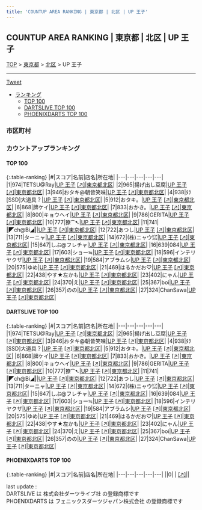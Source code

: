 ```yaml
---
title: 'COUNTUP AREA RANKING | 東京都 | 北区 | UP 王子'
---
```

## COUNTUP AREA RANKING | 東京都 | 北区 | UP 王子

[TOP](/darts/rank/) > [東京都](/darts/rank/東京都/) > [北区](/darts/rank/東京都/北区/) > UP 王子

___

<a href="https://twitter.com/share?ref_src=twsrc%5Etfw" data-text="COUNTUP AREA RANKING | 東京都北区UP 王子" class="twitter-share-button" data-hashtags="DARTSLIVE,PHOENIXDARTS,darts,ダーツ" data-show-count="false">Tweet</a>

* [ランキング](#カウントアップランキング)
    * [TOP 100](#top-100)
    * [DARTSLIVE TOP 100](#dartslive-top-100)
    * [PHOENIXDARTS TOP 100](#phoenixdarts-top-100)

### 市区町村

<ul>

</ul>

### カウントアップランキング

#### TOP 100



{:.table-ranking}
|#|スコア|名前|店名|所在地|
|---|---|---|---|---|
|1|974|<span class="rank-name-dl">TETSU@Ray</span>|<a href="/darts/rank/shops/45430231db404562fec1ae84bb28bd87.html">UP 王子</a> <a href="https://search.dartslive.com/jp/shop/45430231db404562fec1ae84bb28bd87">[↗]</a>|<a href="/darts/rank/東京都/北区">東京都北区</a>|
|2|965|<span class="rank-name-dl">揚げ出し豆腐</span>|<a href="/darts/rank/shops/45430231db404562fec1ae84bb28bd87.html">UP 王子</a> <a href="https://search.dartslive.com/jp/shop/45430231db404562fec1ae84bb28bd87">[↗]</a>|<a href="/darts/rank/東京都/北区">東京都北区</a>|
|3|946|<span class="rank-name-dl">おタキ@朝皆笑味</span>|<a href="/darts/rank/shops/45430231db404562fec1ae84bb28bd87.html">UP 王子</a> <a href="https://search.dartslive.com/jp/shop/45430231db404562fec1ae84bb28bd87">[↗]</a>|<a href="/darts/rank/東京都/北区">東京都北区</a>|
|4|938|<span class="rank-name-dl">ﾀｸ[SSD]大道具？</span>|<a href="/darts/rank/shops/45430231db404562fec1ae84bb28bd87.html">UP 王子</a> <a href="https://search.dartslive.com/jp/shop/45430231db404562fec1ae84bb28bd87">[↗]</a>|<a href="/darts/rank/東京都/北区">東京都北区</a>|
|5|912|<span class="rank-name-dl">おタキ。</span>|<a href="/darts/rank/shops/45430231db404562fec1ae84bb28bd87.html">UP 王子</a> <a href="https://search.dartslive.com/jp/shop/45430231db404562fec1ae84bb28bd87">[↗]</a>|<a href="/darts/rank/東京都/北区">東京都北区</a>|
|6|868|<span class="rank-name-dl">牌ケイ</span>|<a href="/darts/rank/shops/45430231db404562fec1ae84bb28bd87.html">UP 王子</a> <a href="https://search.dartslive.com/jp/shop/45430231db404562fec1ae84bb28bd87">[↗]</a>|<a href="/darts/rank/東京都/北区">東京都北区</a>|
|7|833|<span class="rank-name-dl">おかき。</span>|<a href="/darts/rank/shops/45430231db404562fec1ae84bb28bd87.html">UP 王子</a> <a href="https://search.dartslive.com/jp/shop/45430231db404562fec1ae84bb28bd87">[↗]</a>|<a href="/darts/rank/東京都/北区">東京都北区</a>|
|8|800|<span class="rank-name-dl">キョウヘイ</span>|<a href="/darts/rank/shops/45430231db404562fec1ae84bb28bd87.html">UP 王子</a> <a href="https://search.dartslive.com/jp/shop/45430231db404562fec1ae84bb28bd87">[↗]</a>|<a href="/darts/rank/東京都/北区">東京都北区</a>|
|9|786|<span class="rank-name-dl">GERITA</span>|<a href="/darts/rank/shops/45430231db404562fec1ae84bb28bd87.html">UP 王子</a> <a href="https://search.dartslive.com/jp/shop/45430231db404562fec1ae84bb28bd87">[↗]</a>|<a href="/darts/rank/東京都/北区">東京都北区</a>|
|10|777|<span class="rank-name-dl">獠⁀➷</span>|<a href="/darts/rank/shops/45430231db404562fec1ae84bb28bd87.html">UP 王子</a> <a href="https://search.dartslive.com/jp/shop/45430231db404562fec1ae84bb28bd87">[↗]</a>|<a href="/darts/rank/東京都/北区">東京都北区</a>|
|11|741|<span class="rank-name-dl">‖◤ch@Bi◢‖</span>|<a href="/darts/rank/shops/45430231db404562fec1ae84bb28bd87.html">UP 王子</a> <a href="https://search.dartslive.com/jp/shop/45430231db404562fec1ae84bb28bd87">[↗]</a>|<a href="/darts/rank/東京都/北区">東京都北区</a>|
|12|722|<span class="rank-name-dl">あつし</span>|<a href="/darts/rank/shops/45430231db404562fec1ae84bb28bd87.html">UP 王子</a> <a href="https://search.dartslive.com/jp/shop/45430231db404562fec1ae84bb28bd87">[↗]</a>|<a href="/darts/rank/東京都/北区">東京都北区</a>|
|13|711|<span class="rank-name-dl">ターニャ</span>|<a href="/darts/rank/shops/45430231db404562fec1ae84bb28bd87.html">UP 王子</a> <a href="https://search.dartslive.com/jp/shop/45430231db404562fec1ae84bb28bd87">[↗]</a>|<a href="/darts/rank/東京都/北区">東京都北区</a>|
|14|672|<span class="rank-name-dl">(株)ニャウ㌮</span>|<a href="/darts/rank/shops/45430231db404562fec1ae84bb28bd87.html">UP 王子</a> <a href="https://search.dartslive.com/jp/shop/45430231db404562fec1ae84bb28bd87">[↗]</a>|<a href="/darts/rank/東京都/北区">東京都北区</a>|
|15|647|<span class="rank-name-dl">しぶ@フレチャ</span>|<a href="/darts/rank/shops/45430231db404562fec1ae84bb28bd87.html">UP 王子</a> <a href="https://search.dartslive.com/jp/shop/45430231db404562fec1ae84bb28bd87">[↗]</a>|<a href="/darts/rank/東京都/北区">東京都北区</a>|
|16|639|<span class="rank-name-dl">084</span>|<a href="/darts/rank/shops/45430231db404562fec1ae84bb28bd87.html">UP 王子</a> <a href="https://search.dartslive.com/jp/shop/45430231db404562fec1ae84bb28bd87">[↗]</a>|<a href="/darts/rank/東京都/北区">東京都北区</a>|
|17|603|<span class="rank-name-dl">ショー≒</span>|<a href="/darts/rank/shops/45430231db404562fec1ae84bb28bd87.html">UP 王子</a> <a href="https://search.dartslive.com/jp/shop/45430231db404562fec1ae84bb28bd87">[↗]</a>|<a href="/darts/rank/東京都/北区">東京都北区</a>|
|18|596|<span class="rank-name-dl">インテリヤクザ</span>|<a href="/darts/rank/shops/45430231db404562fec1ae84bb28bd87.html">UP 王子</a> <a href="https://search.dartslive.com/jp/shop/45430231db404562fec1ae84bb28bd87">[↗]</a>|<a href="/darts/rank/東京都/北区">東京都北区</a>|
|19|584|<span class="rank-name-dl">アブラムシ</span>|<a href="/darts/rank/shops/45430231db404562fec1ae84bb28bd87.html">UP 王子</a> <a href="https://search.dartslive.com/jp/shop/45430231db404562fec1ae84bb28bd87">[↗]</a>|<a href="/darts/rank/東京都/北区">東京都北区</a>|
|20|575|<span class="rank-name-dl">ゆめ</span>|<a href="/darts/rank/shops/45430231db404562fec1ae84bb28bd87.html">UP 王子</a> <a href="https://search.dartslive.com/jp/shop/45430231db404562fec1ae84bb28bd87">[↗]</a>|<a href="/darts/rank/東京都/北区">東京都北区</a>|
|21|469|<span class="rank-name-dl">はるかだお♡</span>|<a href="/darts/rank/shops/45430231db404562fec1ae84bb28bd87.html">UP 王子</a> <a href="https://search.dartslive.com/jp/shop/45430231db404562fec1ae84bb28bd87">[↗]</a>|<a href="/darts/rank/東京都/北区">東京都北区</a>|
|22|438|<span class="rank-name-dl">やす★左かも</span>|<a href="/darts/rank/shops/45430231db404562fec1ae84bb28bd87.html">UP 王子</a> <a href="https://search.dartslive.com/jp/shop/45430231db404562fec1ae84bb28bd87">[↗]</a>|<a href="/darts/rank/東京都/北区">東京都北区</a>|
|23|402|<span class="rank-name-dl">にゃん</span>|<a href="/darts/rank/shops/45430231db404562fec1ae84bb28bd87.html">UP 王子</a> <a href="https://search.dartslive.com/jp/shop/45430231db404562fec1ae84bb28bd87">[↗]</a>|<a href="/darts/rank/東京都/北区">東京都北区</a>|
|24|370|<span class="rank-name-dl">え</span>|<a href="/darts/rank/shops/45430231db404562fec1ae84bb28bd87.html">UP 王子</a> <a href="https://search.dartslive.com/jp/shop/45430231db404562fec1ae84bb28bd87">[↗]</a>|<a href="/darts/rank/東京都/北区">東京都北区</a>|
|25|367|<span class="rank-name-dl">boi</span>|<a href="/darts/rank/shops/45430231db404562fec1ae84bb28bd87.html">UP 王子</a> <a href="https://search.dartslive.com/jp/shop/45430231db404562fec1ae84bb28bd87">[↗]</a>|<a href="/darts/rank/東京都/北区">東京都北区</a>|
|26|357|<span class="rank-name-dl">のの</span>|<a href="/darts/rank/shops/45430231db404562fec1ae84bb28bd87.html">UP 王子</a> <a href="https://search.dartslive.com/jp/shop/45430231db404562fec1ae84bb28bd87">[↗]</a>|<a href="/darts/rank/東京都/北区">東京都北区</a>|
|27|324|<span class="rank-name-dl">ChanSawa</span>|<a href="/darts/rank/shops/45430231db404562fec1ae84bb28bd87.html">UP 王子</a> <a href="https://search.dartslive.com/jp/shop/45430231db404562fec1ae84bb28bd87">[↗]</a>|<a href="/darts/rank/東京都/北区">東京都北区</a>|


#### DARTSLIVE TOP 100



{:.table-ranking}
|#|スコア|名前|店名|所在地|
|---|---|---|---|---|
|1|974|<span class="rank-name-dl">TETSU@Ray</span>|<a href="/darts/rank/shops/45430231db404562fec1ae84bb28bd87.html">UP 王子</a> <a href="https://search.dartslive.com/jp/shop/45430231db404562fec1ae84bb28bd87">[↗]</a>|<a href="/darts/rank/東京都/北区">東京都北区</a>|
|2|965|<span class="rank-name-dl">揚げ出し豆腐</span>|<a href="/darts/rank/shops/45430231db404562fec1ae84bb28bd87.html">UP 王子</a> <a href="https://search.dartslive.com/jp/shop/45430231db404562fec1ae84bb28bd87">[↗]</a>|<a href="/darts/rank/東京都/北区">東京都北区</a>|
|3|946|<span class="rank-name-dl">おタキ@朝皆笑味</span>|<a href="/darts/rank/shops/45430231db404562fec1ae84bb28bd87.html">UP 王子</a> <a href="https://search.dartslive.com/jp/shop/45430231db404562fec1ae84bb28bd87">[↗]</a>|<a href="/darts/rank/東京都/北区">東京都北区</a>|
|4|938|<span class="rank-name-dl">ﾀｸ[SSD]大道具？</span>|<a href="/darts/rank/shops/45430231db404562fec1ae84bb28bd87.html">UP 王子</a> <a href="https://search.dartslive.com/jp/shop/45430231db404562fec1ae84bb28bd87">[↗]</a>|<a href="/darts/rank/東京都/北区">東京都北区</a>|
|5|912|<span class="rank-name-dl">おタキ。</span>|<a href="/darts/rank/shops/45430231db404562fec1ae84bb28bd87.html">UP 王子</a> <a href="https://search.dartslive.com/jp/shop/45430231db404562fec1ae84bb28bd87">[↗]</a>|<a href="/darts/rank/東京都/北区">東京都北区</a>|
|6|868|<span class="rank-name-dl">牌ケイ</span>|<a href="/darts/rank/shops/45430231db404562fec1ae84bb28bd87.html">UP 王子</a> <a href="https://search.dartslive.com/jp/shop/45430231db404562fec1ae84bb28bd87">[↗]</a>|<a href="/darts/rank/東京都/北区">東京都北区</a>|
|7|833|<span class="rank-name-dl">おかき。</span>|<a href="/darts/rank/shops/45430231db404562fec1ae84bb28bd87.html">UP 王子</a> <a href="https://search.dartslive.com/jp/shop/45430231db404562fec1ae84bb28bd87">[↗]</a>|<a href="/darts/rank/東京都/北区">東京都北区</a>|
|8|800|<span class="rank-name-dl">キョウヘイ</span>|<a href="/darts/rank/shops/45430231db404562fec1ae84bb28bd87.html">UP 王子</a> <a href="https://search.dartslive.com/jp/shop/45430231db404562fec1ae84bb28bd87">[↗]</a>|<a href="/darts/rank/東京都/北区">東京都北区</a>|
|9|786|<span class="rank-name-dl">GERITA</span>|<a href="/darts/rank/shops/45430231db404562fec1ae84bb28bd87.html">UP 王子</a> <a href="https://search.dartslive.com/jp/shop/45430231db404562fec1ae84bb28bd87">[↗]</a>|<a href="/darts/rank/東京都/北区">東京都北区</a>|
|10|777|<span class="rank-name-dl">獠⁀➷</span>|<a href="/darts/rank/shops/45430231db404562fec1ae84bb28bd87.html">UP 王子</a> <a href="https://search.dartslive.com/jp/shop/45430231db404562fec1ae84bb28bd87">[↗]</a>|<a href="/darts/rank/東京都/北区">東京都北区</a>|
|11|741|<span class="rank-name-dl">‖◤ch@Bi◢‖</span>|<a href="/darts/rank/shops/45430231db404562fec1ae84bb28bd87.html">UP 王子</a> <a href="https://search.dartslive.com/jp/shop/45430231db404562fec1ae84bb28bd87">[↗]</a>|<a href="/darts/rank/東京都/北区">東京都北区</a>|
|12|722|<span class="rank-name-dl">あつし</span>|<a href="/darts/rank/shops/45430231db404562fec1ae84bb28bd87.html">UP 王子</a> <a href="https://search.dartslive.com/jp/shop/45430231db404562fec1ae84bb28bd87">[↗]</a>|<a href="/darts/rank/東京都/北区">東京都北区</a>|
|13|711|<span class="rank-name-dl">ターニャ</span>|<a href="/darts/rank/shops/45430231db404562fec1ae84bb28bd87.html">UP 王子</a> <a href="https://search.dartslive.com/jp/shop/45430231db404562fec1ae84bb28bd87">[↗]</a>|<a href="/darts/rank/東京都/北区">東京都北区</a>|
|14|672|<span class="rank-name-dl">(株)ニャウ㌮</span>|<a href="/darts/rank/shops/45430231db404562fec1ae84bb28bd87.html">UP 王子</a> <a href="https://search.dartslive.com/jp/shop/45430231db404562fec1ae84bb28bd87">[↗]</a>|<a href="/darts/rank/東京都/北区">東京都北区</a>|
|15|647|<span class="rank-name-dl">しぶ@フレチャ</span>|<a href="/darts/rank/shops/45430231db404562fec1ae84bb28bd87.html">UP 王子</a> <a href="https://search.dartslive.com/jp/shop/45430231db404562fec1ae84bb28bd87">[↗]</a>|<a href="/darts/rank/東京都/北区">東京都北区</a>|
|16|639|<span class="rank-name-dl">084</span>|<a href="/darts/rank/shops/45430231db404562fec1ae84bb28bd87.html">UP 王子</a> <a href="https://search.dartslive.com/jp/shop/45430231db404562fec1ae84bb28bd87">[↗]</a>|<a href="/darts/rank/東京都/北区">東京都北区</a>|
|17|603|<span class="rank-name-dl">ショー≒</span>|<a href="/darts/rank/shops/45430231db404562fec1ae84bb28bd87.html">UP 王子</a> <a href="https://search.dartslive.com/jp/shop/45430231db404562fec1ae84bb28bd87">[↗]</a>|<a href="/darts/rank/東京都/北区">東京都北区</a>|
|18|596|<span class="rank-name-dl">インテリヤクザ</span>|<a href="/darts/rank/shops/45430231db404562fec1ae84bb28bd87.html">UP 王子</a> <a href="https://search.dartslive.com/jp/shop/45430231db404562fec1ae84bb28bd87">[↗]</a>|<a href="/darts/rank/東京都/北区">東京都北区</a>|
|19|584|<span class="rank-name-dl">アブラムシ</span>|<a href="/darts/rank/shops/45430231db404562fec1ae84bb28bd87.html">UP 王子</a> <a href="https://search.dartslive.com/jp/shop/45430231db404562fec1ae84bb28bd87">[↗]</a>|<a href="/darts/rank/東京都/北区">東京都北区</a>|
|20|575|<span class="rank-name-dl">ゆめ</span>|<a href="/darts/rank/shops/45430231db404562fec1ae84bb28bd87.html">UP 王子</a> <a href="https://search.dartslive.com/jp/shop/45430231db404562fec1ae84bb28bd87">[↗]</a>|<a href="/darts/rank/東京都/北区">東京都北区</a>|
|21|469|<span class="rank-name-dl">はるかだお♡</span>|<a href="/darts/rank/shops/45430231db404562fec1ae84bb28bd87.html">UP 王子</a> <a href="https://search.dartslive.com/jp/shop/45430231db404562fec1ae84bb28bd87">[↗]</a>|<a href="/darts/rank/東京都/北区">東京都北区</a>|
|22|438|<span class="rank-name-dl">やす★左かも</span>|<a href="/darts/rank/shops/45430231db404562fec1ae84bb28bd87.html">UP 王子</a> <a href="https://search.dartslive.com/jp/shop/45430231db404562fec1ae84bb28bd87">[↗]</a>|<a href="/darts/rank/東京都/北区">東京都北区</a>|
|23|402|<span class="rank-name-dl">にゃん</span>|<a href="/darts/rank/shops/45430231db404562fec1ae84bb28bd87.html">UP 王子</a> <a href="https://search.dartslive.com/jp/shop/45430231db404562fec1ae84bb28bd87">[↗]</a>|<a href="/darts/rank/東京都/北区">東京都北区</a>|
|24|370|<span class="rank-name-dl">え</span>|<a href="/darts/rank/shops/45430231db404562fec1ae84bb28bd87.html">UP 王子</a> <a href="https://search.dartslive.com/jp/shop/45430231db404562fec1ae84bb28bd87">[↗]</a>|<a href="/darts/rank/東京都/北区">東京都北区</a>|
|25|367|<span class="rank-name-dl">boi</span>|<a href="/darts/rank/shops/45430231db404562fec1ae84bb28bd87.html">UP 王子</a> <a href="https://search.dartslive.com/jp/shop/45430231db404562fec1ae84bb28bd87">[↗]</a>|<a href="/darts/rank/東京都/北区">東京都北区</a>|
|26|357|<span class="rank-name-dl">のの</span>|<a href="/darts/rank/shops/45430231db404562fec1ae84bb28bd87.html">UP 王子</a> <a href="https://search.dartslive.com/jp/shop/45430231db404562fec1ae84bb28bd87">[↗]</a>|<a href="/darts/rank/東京都/北区">東京都北区</a>|
|27|324|<span class="rank-name-dl">ChanSawa</span>|<a href="/darts/rank/shops/45430231db404562fec1ae84bb28bd87.html">UP 王子</a> <a href="https://search.dartslive.com/jp/shop/45430231db404562fec1ae84bb28bd87">[↗]</a>|<a href="/darts/rank/東京都/北区">東京都北区</a>|


#### PHOENIXDARTS TOP 100



{:.table-ranking}
|#|スコア|名前|店名|所在地|
|---|---|---|---|---|
||0|<span class="rank-name-dl"> </span>|<a href="/darts/rank/shops/.html"></a> <a href="">[↗]</a>|<a href="/darts/rank//"></a>|


<div class="footer border-top border-gray-light mt-5 pt-3 text-right text-gray">
    last update : <span style="font-weight: italic" id="foot_last_modified"></span><br />
    DARTSLIVE は 株式会社ダーツライブ社 の登録商標です<br />
    PHOENIXDARTS は フェニックスダーツジャパン株式会社 の登録商標です<br />
</div>

<script src="https://cdnjs.cloudflare.com/ajax/libs/jquery.tablesorter/2.31.3/js/jquery.tablesorter.min.js" integrity="sha512-qzgd5cYSZcosqpzpn7zF2ZId8f/8CHmFKZ8j7mU4OUXTNRd5g+ZHBPsgKEwoqxCtdQvExE5LprwwPAgoicguNg==" crossorigin="anonymous" referrerpolicy="no-referrer"></script>
<link rel="stylesheet" href="https://cdnjs.cloudflare.com/ajax/libs/jquery.tablesorter/2.31.3/css/theme.default.min.css" integrity="sha512-wghhOJkjQX0Lh3NSWvNKeZ0ZpNn+SPVXX1Qyc9OCaogADktxrBiBdKGDoqVUOyhStvMBmJQ8ZdMHiR3wuEq8+w==" crossorigin="anonymous" referrerpolicy="no-referrer" />
<script>
$(function() {
    $(".table-ranking").tablesorter({sortList:[[0, 0]]});
    $("#foot_last_modified").text(formatDate(new Date(document.lastModified), 'yyyy-MM-dd HH:mm:ss'));
});
</script>

<script async src="https://platform.twitter.com/widgets.js" charset="utf-8"></script>
